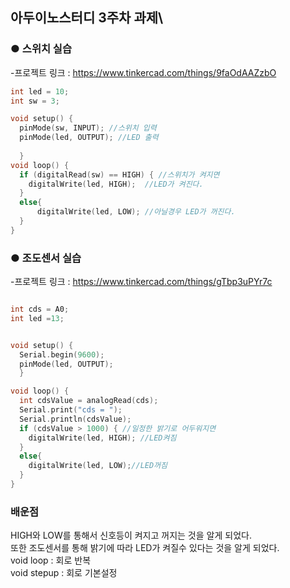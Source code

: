 ## 아두이노스터디 3주차 과제\

### ● 스위치 실습
-프로젝트 링크 : https://www.tinkercad.com/things/9faOdAAZzbO

```c
int led = 10;
int sw = 3;

void setup() {  
  pinMode(sw, INPUT); //스위치 입력
  pinMode(led, OUTPUT); //LED 출력
 
  }
void loop() {
  if (digitalRead(sw) == HIGH) { //스위치가 켜지면
    digitalWrite(led, HIGH);  //LED가 켜진다.
  }
  else{
      digitalWrite(led, LOW); //아닐경우 LED가 꺼진다.
  }
}
```

### ● 조도센서 실습
-프로젝트 링크 : https://www.tinkercad.com/things/gTbp3uPYr7c

```c

int cds = A0;
int led =13;


void setup() { 
  Serial.begin(9600);
  pinMode(led, OUTPUT);
  }

void loop() {
  int cdsValue = analogRead(cds);
  Serial.print("cds = ");
  Serial.println(cdsValue);
  if (cdsValue > 1000) { //일정한 밝기로 어두워지면
    digitalWrite(led, HIGH); //LED켜짐
  }
  else{
    digitalWrite(led, LOW);//LED꺼짐
  }
}
```

### 배운점
HIGH와 LOW를 통해서 신호등이 켜지고 꺼지는 것을 알게 되었다. \
또한 조도센서를 통해 밝기에 따라 LED가 켜질수 있다는 것을 알게 되었다.\
void loop : 회로 반복\
void stepup : 회로 기본설정
